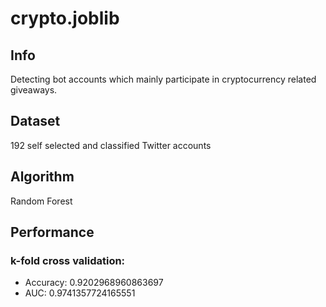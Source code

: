 # crypto.joblib
## Info
Detecting bot accounts which mainly participate in cryptocurrency related giveaways.

## Dataset
192 self selected and classified Twitter accounts

## Algorithm
Random Forest

## Performance
### k-fold cross validation:
- Accuracy: 0.9202968960863697
- AUC: 0.9741357724165551
